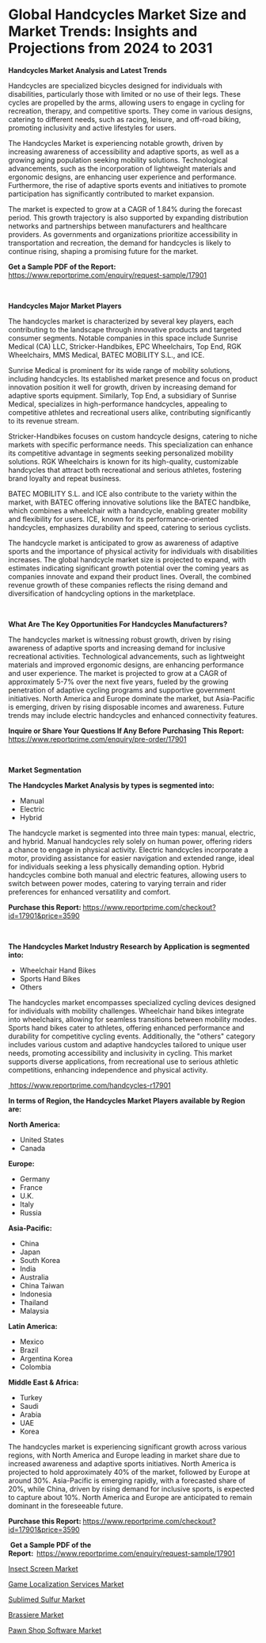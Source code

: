 <p><h1>Global Handcycles Market Size and Market Trends: Insights and Projections from 2024 to 2031</h1></p><p><strong>Handcycles Market Analysis and Latest Trends</strong></p>
<p><p>Handcycles are specialized bicycles designed for individuals with disabilities, particularly those with limited or no use of their legs. These cycles are propelled by the arms, allowing users to engage in cycling for recreation, therapy, and competitive sports. They come in various designs, catering to different needs, such as racing, leisure, and off-road biking, promoting inclusivity and active lifestyles for users.</p><p>The Handcycles Market is experiencing notable growth, driven by increasing awareness of accessibility and adaptive sports, as well as a growing aging population seeking mobility solutions. Technological advancements, such as the incorporation of lightweight materials and ergonomic designs, are enhancing user experience and performance. Furthermore, the rise of adaptive sports events and initiatives to promote participation has significantly contributed to market expansion.</p><p>The market is expected to grow at a CAGR of 1.84% during the forecast period. This growth trajectory is also supported by expanding distribution networks and partnerships between manufacturers and healthcare providers. As governments and organizations prioritize accessibility in transportation and recreation, the demand for handcycles is likely to continue rising, shaping a promising future for the market.</p></p>
<p><strong>Get a Sample PDF of the Report:&nbsp;</strong> <a href="https://www.reportprime.com/enquiry/request-sample/17901?utm_campaign=7&utm_medium=2&utm_source=Github&utm_content=ia&utm_term=20112024&utm_id=handcycles">https://www.reportprime.com/enquiry/request-sample/17901</a></p>
<p>&nbsp;</p>
<p><strong>Handcycles Major Market Players</strong></p>
<p><p>The handcycles market is characterized by several key players, each contributing to the landscape through innovative products and targeted consumer segments. Notable companies in this space include Sunrise Medical (CA) LLC, Stricker-Handbikes, EPC Wheelchairs, Top End, RGK Wheelchairs, MMS Medical, BATEC MOBILITY S.L., and ICE. </p><p>Sunrise Medical is prominent for its wide range of mobility solutions, including handcycles. Its established market presence and focus on product innovation position it well for growth, driven by increasing demand for adaptive sports equipment. Similarly, Top End, a subsidiary of Sunrise Medical, specializes in high-performance handcycles, appealing to competitive athletes and recreational users alike, contributing significantly to its revenue stream.</p><p>Stricker-Handbikes focuses on custom handcycle designs, catering to niche markets with specific performance needs. This specialization can enhance its competitive advantage in segments seeking personalized mobility solutions. RGK Wheelchairs is known for its high-quality, customizable handcycles that attract both recreational and serious athletes, fostering brand loyalty and repeat business.</p><p>BATEC MOBILITY S.L. and ICE also contribute to the variety within the market, with BATEC offering innovative solutions like the BATEC handbike, which combines a wheelchair with a handcycle, enabling greater mobility and flexibility for users. ICE, known for its performance-oriented handcycles, emphasizes durability and speed, catering to serious cyclists.</p><p>The handcycle market is anticipated to grow as awareness of adaptive sports and the importance of physical activity for individuals with disabilities increases. The global handcycle market size is projected to expand, with estimates indicating significant growth potential over the coming years as companies innovate and expand their product lines. Overall, the combined revenue growth of these companies reflects the rising demand and diversification of handcycling options in the marketplace.</p></p>
<p>&nbsp;</p>
<p><strong>What Are The Key Opportunities For Handcycles Manufacturers?</strong></p>
<p><p>The handcycles market is witnessing robust growth, driven by rising awareness of adaptive sports and increasing demand for inclusive recreational activities. Technological advancements, such as lightweight materials and improved ergonomic designs, are enhancing performance and user experience. The market is projected to grow at a CAGR of approximately 5-7% over the next five years, fueled by the growing penetration of adaptive cycling programs and supportive government initiatives. North America and Europe dominate the market, but Asia-Pacific is emerging, driven by rising disposable incomes and awareness. Future trends may include electric handcycles and enhanced connectivity features.</p></p>
<p><strong>Inquire or Share Your Questions If Any Before Purchasing This Report:</strong> <a href="https://www.reportprime.com/enquiry/pre-order/17901?utm_campaign=7&utm_medium=2&utm_source=Github&utm_content=ia&utm_term=20112024&utm_id=handcycles">https://www.reportprime.com/enquiry/pre-order/17901</a></p>
<p>&nbsp;</p>
<p><strong>Market Segmentation</strong></p>
<p><strong>The Handcycles Market Analysis by types is segmented into:</strong></p>
<p><ul><li>Manual</li><li>Electric</li><li>Hybrid</li></ul></p>
<p><p>The handcycle market is segmented into three main types: manual, electric, and hybrid. Manual handcycles rely solely on human power, offering riders a chance to engage in physical activity. Electric handcycles incorporate a motor, providing assistance for easier navigation and extended range, ideal for individuals seeking a less physically demanding option. Hybrid handcycles combine both manual and electric features, allowing users to switch between power modes, catering to varying terrain and rider preferences for enhanced versatility and comfort.</p></p>
<p><strong>Purchase this Report:&nbsp;</strong><a href="https://www.reportprime.com/checkout?id=17901&price=3590&utm_campaign=7&utm_medium=2&utm_source=Github&utm_content=ia&utm_term=20112024&utm_id=handcycles">https://www.reportprime.com/checkout?id=17901&price=3590</a></p>
<p>&nbsp;</p>
<p><strong>The Handcycles Market Industry Research by Application is segmented into:</strong></p>
<p><ul><li>Wheelchair Hand Bikes</li><li>Sports Hand Bikes</li><li>Others</li></ul></p>
<p><p>The handcycles market encompasses specialized cycling devices designed for individuals with mobility challenges. Wheelchair hand bikes integrate into wheelchairs, allowing for seamless transitions between mobility modes. Sports hand bikes cater to athletes, offering enhanced performance and durability for competitive cycling events. Additionally, the "others" category includes various custom and adaptive handcycles tailored to unique user needs, promoting accessibility and inclusivity in cycling. This market supports diverse applications, from recreational use to serious athletic competitions, enhancing independence and physical activity.</p></p>
<p><a href="https://www.reportprime.com/handcycles-r17901?utm_campaign=7&utm_medium=2&utm_source=Github&utm_content=ia&utm_term=20112024&utm_id=handcycles">&nbsp;https://www.reportprime.com/handcycles-r17901</a></p>
<p><strong>In terms of Region, the Handcycles Market Players available by Region are:</strong></p>
<p>
    <p> <strong> North America: </strong>
        <ul>
            <li>United States</li>
            <li>Canada</li>
        </ul>
        </p> 
    <p> <strong> Europe: </strong>
        <ul>
            <li>Germany</li>
            <li>France</li>
            <li>U.K.</li>
            <li>Italy</li>
            <li>Russia</li>
        </ul>
        </p> 
    <p> <strong> Asia-Pacific: </strong>
        <ul>
            <li>China</li>
            <li>Japan</li>
            <li>South Korea</li>
            <li>India</li>
            <li>Australia</li>
            <li>China Taiwan</li>
            <li>Indonesia</li>
            <li>Thailand</li>
            <li>Malaysia</li>
        </ul>
        </p> 
    <p> <strong> Latin America: </strong>
        <ul>
            <li>Mexico</li>
            <li>Brazil</li>
            <li>Argentina Korea</li>
            <li>Colombia</li>
        </ul>
        </p> 
    <p> <strong> Middle East & Africa: </strong>
        <ul>
            <li>Turkey</li>
            <li>Saudi</li>
            <li>Arabia</li>
            <li>UAE</li>
            <li>Korea</li>
        </ul>
    </p>
    </p>
<p><p>The handcycles market is experiencing significant growth across various regions, with North America and Europe leading in market share due to increased awareness and adaptive sports initiatives. North America is projected to hold approximately 40% of the market, followed by Europe at around 30%. Asia-Pacific is emerging rapidly, with a forecasted share of 20%, while China, driven by rising demand for inclusive sports, is expected to capture about 10%. North America and Europe are anticipated to remain dominant in the foreseeable future.</p></p>
<p><strong>Purchase this Report: </strong><a href="https://www.reportprime.com/checkout?id=17901&price=3590&utm_campaign=7&utm_medium=2&utm_source=Github&utm_content=ia&utm_term=20112024&utm_id=handcycles">https://www.reportprime.com/checkout?id=17901&price=3590</a></p>
<p>&nbsp;<strong>Get a Sample PDF of the Report:&nbsp;&nbsp;</strong><a href="https://www.reportprime.com/enquiry/request-sample/17901?utm_campaign=7&utm_medium=2&utm_source=Github&utm_content=ia&utm_term=20112024&utm_id=handcycles">https://www.reportprime.com/enquiry/request-sample/17901</a></p>
<p><strong></strong></p>
<p><p><a href="https://www.linkedin.com/pulse/insect-screen-ecosystem-mapping-innovation-value-chains-2024-2031-iu2ye?utm_campaign=7&utm_medium=2&utm_source=Github&utm_content=ia&utm_term=20112024&utm_id=handcycles">Insect Screen Market</a></p><p><a href="https://issuu.com/reportprime-2/docs/game-localization-services-market-s_057a1a1f483516?utm_campaign=7&utm_medium=2&utm_source=Github&utm_content=ia&utm_term=20112024&utm_id=handcycles">Game Localization Services Market</a></p><p><a href="https://www.linkedin.com/pulse/sublimed-sulfur-market-size-growth-trends-statistics-2zyxe?utm_campaign=7&utm_medium=2&utm_source=Github&utm_content=ia&utm_term=20112024&utm_id=handcycles">Sublimed Sulfur Market</a></p><p><a href="https://github.com/CliffMedina6/Market-Research-Report-List-7/blob/main/brassiere-market.md?utm_campaign=7&utm_medium=2&utm_source=Github&utm_content=ia&utm_term=20112024&utm_id=handcycles">Brassiere Market</a></p><p><a href="https://issuu.com/reportprime-2/docs/pawn-shop-software-market-size-2030_d4fb4bed45d785?utm_campaign=7&utm_medium=2&utm_source=Github&utm_content=ia&utm_term=20112024&utm_id=handcycles">Pawn Shop Software Market</a></p></p>
